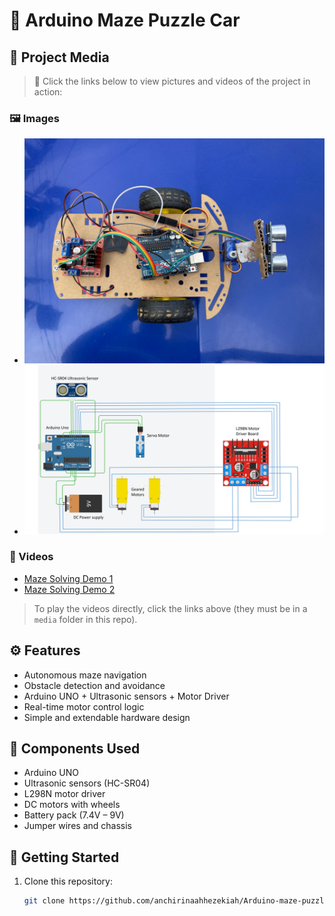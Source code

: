 # 🤖 Arduino Maze Puzzle Car


## 📸 Project Media

> 🔽 Click the links below to view pictures and videos of the project in action:

### 🖼️ Images
- ![Top View](https://github.com/anchirinaahhezekiah/Arduino-maze-puzzle-car/blob/main/Pictures/WhatsApp%20Image%202025-04-07%20at%2016.32.23_fc478563.jpg)
- ![Wiring Setup](https://github.com/anchirinaahhezekiah/Arduino-maze-puzzle-car/blob/main/Circuit%20Diagram/Circuit%20Diagram.jpg)

### 🎥 Videos
- [Maze Solving Demo 1](media/maze-run-1.mp4)
- [Maze Solving Demo 2](media/maze-run-2.mp4)

> To play the videos directly, click the links above (they must be in a `media` folder in this repo).

## ⚙️ Features

- Autonomous maze navigation
- Obstacle detection and avoidance
- Arduino UNO + Ultrasonic sensors + Motor Driver
- Real-time motor control logic
- Simple and extendable hardware design

## 🧰 Components Used

- Arduino UNO
- Ultrasonic sensors (HC-SR04)
- L298N motor driver
- DC motors with wheels
- Battery pack (7.4V – 9V)
- Jumper wires and chassis

## 🚀 Getting Started

1. Clone this repository:
   ```bash
   git clone https://github.com/anchirinaahhezekiah/Arduino-maze-puzzle-car.git
